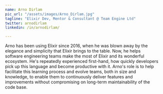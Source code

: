 ```yaml
---
name: Arno Dirlam
pic_url: "/assets/images/Arno_Dirlam.jpg"
tagline: "Elixir Dev, Mentor & Consultant @ Team Engine Ltd"
twitter: arnodirlam
linkedin: /in/arnodirlam/

---
```

Arno has been using Elixir since 2016, when he was blown away by the elegance and simplicity that Elixir brings to the table. Now, he helps software engineering teams make the most of Elixir and its wonderful ecosystem. He's repeatedly experienced first-hand, how quickly developers pick up this language and become productive with it. Arno's role is to help facilitate this learning process and evolve teams, both in size and knowledge, to enable them to continuously deliver features and improvements without compromising on long-term maintainability of the code base.
